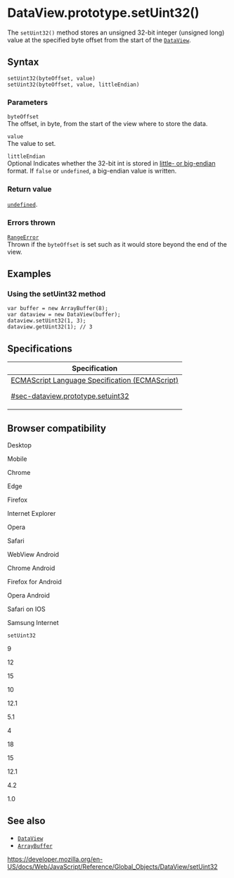 # DataView.prototype.setUint32()

The `setUint32()` method stores an unsigned 32-bit integer (unsigned long) value at the specified byte offset from the start of the [`DataView`](../dataview).

## Syntax

    setUint32(byteOffset, value)
    setUint32(byteOffset, value, littleEndian)

### Parameters

`byteOffset`  
The offset, in byte, from the start of the view where to store the data.

`value`  
The value to set.

`littleEndian`  
<span class="badge inline optional">Optional</span> Indicates whether the 32-bit int is stored in [little- or big-endian](https://developer.mozilla.org/en-US/docs/Glossary/Endianness) format. If `false` or `undefined`, a big-endian value is written.

### Return value

[`undefined`](../undefined).

### Errors thrown

[`RangeError`](../rangeerror)  
Thrown if the `byteOffset` is set such as it would store beyond the end of the view.

## Examples

### Using the setUint32 method

    var buffer = new ArrayBuffer(8);
    var dataview = new DataView(buffer);
    dataview.setUint32(1, 3);
    dataview.getUint32(1); // 3

## Specifications

<table><thead><tr class="header"><th>Specification</th></tr></thead><tbody><tr class="odd"><td><a href="https://tc39.es/ecma262/#sec-dataview.prototype.setuint32">ECMAScript Language Specification (ECMAScript) 
<br/>

<span class="small">#sec-dataview.prototype.setuint32</span></a></td></tr></tbody></table>

## Browser compatibility

Desktop

Mobile

Chrome

Edge

Firefox

Internet Explorer

Opera

Safari

WebView Android

Chrome Android

Firefox for Android

Opera Android

Safari on IOS

Samsung Internet

`setUint32`

9

12

15

10

12.1

5.1

4

18

15

12.1

4.2

1.0

## See also

-   [`DataView`](../dataview)
-   [`ArrayBuffer`](../arraybuffer)

<a href="https://developer.mozilla.org/en-US/docs/Web/JavaScript/Reference/Global_Objects/DataView/setUint32" class="_attribution-link">https://developer.mozilla.org/en-US/docs/Web/JavaScript/Reference/Global_Objects/DataView/setUint32</a>

